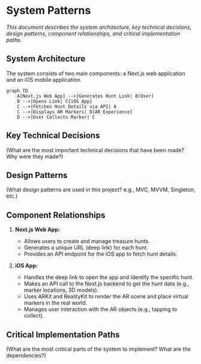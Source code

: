 # System Patterns

_This document describes the system architecture, key technical decisions, design patterns, component relationships, and critical implementation paths._

## System Architecture

The system consists of two main components: a Next.js web application and an iOS mobile application.

```mermaid
graph TD
    A[Next.js Web App] -->|Generates Hunt Link| B(User)
    B -->|Opens Link| C{iOS App}
    C -->|Fetches Hunt Details via API| A
    C -->|Displays AR Markers| D[AR Experience]
    D -->|User Collects Marker| C
```

## Key Technical Decisions

(What are the most important technical decisions that have been made? Why were they made?)

## Design Patterns

(What design patterns are used in this project? e.g., MVC, MVVM, Singleton, etc.)

## Component Relationships

1.  **Next.js Web App:**

    - Allows users to create and manage treasure hunts.
    - Generates a unique URL (deep link) for each hunt.
    - Provides an API endpoint for the iOS app to fetch hunt details.

2.  **iOS App:**
    - Handles the deep link to open the app and identify the specific hunt.
    - Makes an API call to the Next.js backend to get the hunt data (e.g., marker locations, 3D models).
    - Uses ARKit and RealityKit to render the AR scene and place virtual markers in the real world.
    - Manages user interaction with the AR objects (e.g., tapping to collect).

## Critical Implementation Paths

(What are the most critical parts of the system to implement? What are the dependencies?)
